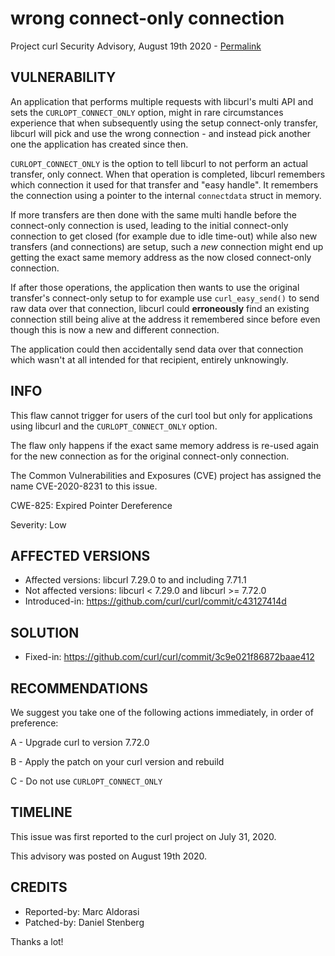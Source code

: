 wrong connect-only connection
=============================

Project curl Security Advisory, August 19th 2020 -
[Permalink](https://curl.se/docs/CVE-2020-8231.html)

VULNERABILITY
-------------

An application that performs multiple requests with libcurl's multi API and
sets the `CURLOPT_CONNECT_ONLY` option, might in rare circumstances experience
that when subsequently using the setup connect-only transfer, libcurl will
pick and use the wrong connection - and instead pick another one the
application has created since then.

`CURLOPT_CONNECT_ONLY` is the option to tell libcurl to not perform an actual
transfer, only connect. When that operation is completed, libcurl remembers
which connection it used for that transfer and "easy handle". It remembers the
connection using a pointer to the internal `connectdata` struct in memory.

If more transfers are then done with the same multi handle before the
connect-only connection is used, leading to the initial connect-only
connection to get closed (for example due to idle time-out) while also new
transfers (and connections) are setup, such a *new* connection might end up
getting the exact same memory address as the now closed connect-only
connection.

If after those operations, the application then wants to use the original
transfer's connect-only setup to for example use `curl_easy_send()` to send
raw data over that connection, libcurl could **erroneously** find an existing
connection still being alive at the address it remembered since before even
though this is now a new and different connection.

The application could then accidentally send data over that connection which
wasn't at all intended for that recipient, entirely unknowingly.

INFO
----

This flaw cannot trigger for users of the curl tool but only for applications
using libcurl and the `CURLOPT_CONNECT_ONLY` option.

The flaw only happens if the exact same memory address is re-used again for
the new connection as for the original connect-only connection.

The Common Vulnerabilities and Exposures (CVE) project has assigned the name
CVE-2020-8231 to this issue.

CWE-825: Expired Pointer Dereference

Severity: Low

AFFECTED VERSIONS
-----------------

- Affected versions: libcurl 7.29.0 to and including 7.71.1
- Not affected versions: libcurl < 7.29.0 and libcurl >= 7.72.0
- Introduced-in: https://github.com/curl/curl/commit/c43127414d

SOLUTION
------------

- Fixed-in: https://github.com/curl/curl/commit/3c9e021f86872baae412

RECOMMENDATIONS
--------------

We suggest you take one of the following actions immediately, in order of
preference:

 A - Upgrade curl to version 7.72.0

 B - Apply the patch on your curl version and rebuild

 C - Do not use `CURLOPT_CONNECT_ONLY`

TIMELINE
--------

This issue was first reported to the curl project on July 31, 2020.

This advisory was posted on August 19th 2020.

CREDITS
-------

- Reported-by: Marc Aldorasi
- Patched-by: Daniel Stenberg

Thanks a lot!
